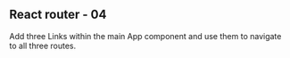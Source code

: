 ## React router - 04

Add three Links within the main App component and use them to navigate to all three routes.

